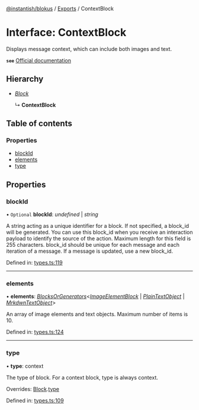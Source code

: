 [@instantish/blokus](../README.md) / [Exports](../modules.md) / ContextBlock

# Interface: ContextBlock

Displays message context, which can include both images and text.

**`see`** [Official documentation](https://api.slack.com/reference/block-kit/blocks#context)

## Hierarchy

* [*Block*](block.md)

  ↳ **ContextBlock**

## Table of contents

### Properties

- [blockId](contextblock.md#blockid)
- [elements](contextblock.md#elements)
- [type](contextblock.md#type)

## Properties

### blockId

• `Optional` **blockId**: *undefined* \| *string*

A string acting as a unique identifier for a block. If not specified, a
block_id will be generated. You can use this block_id when you receive an
interaction payload to identify the source of the action. Maximum length
for this field is 255 characters. block_id should be unique for each
message and each iteration of a message. If a message is updated, use a
new block_id.

Defined in: [types.ts:119](https://github.com/instantish/blokus/blob/8b8e846/src/types.ts#L119)

___

### elements

• **elements**: [*BlocksOrGenerators*](../modules.md#blocksorgenerators)<[*ImageElementBlock*](imageelementblock.md) \| [*PlainTextObject*](plaintextobject.md) \| [*MrkdwnTextObject*](mrkdwntextobject.md)\>

An array of image elements and text objects. Maximum number of items is 10.

Defined in: [types.ts:124](https://github.com/instantish/blokus/blob/8b8e846/src/types.ts#L124)

___

### type

• **type**: context

The type of block. For a context block, type is always context.

Overrides: [Block](block.md).[type](block.md#type)

Defined in: [types.ts:109](https://github.com/instantish/blokus/blob/8b8e846/src/types.ts#L109)
